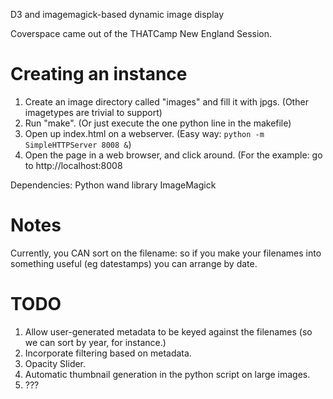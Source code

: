 D3 and imagemagick-based dynamic image display

Coverspace came out of the THATCamp New England Session. 



Creating an instance
====================

1. Create an image directory called "images" and fill it with jpgs. (Other imagetypes are trivial to support)
2. Run "make". (Or just execute the one python line in the makefile)
3. Open up index.html on a webserver. (Easy way: `python -m SimpleHTTPServer 8008 &`)
4. Open the page in a web browser, and click around. (For the example: go to http://localhost:8008


Dependencies:
Python wand library
ImageMagick

Notes
======
Currently, you CAN sort on the filename: so if you make your filenames into something useful (eg datestamps) you can arrange by date.

TODO
====

1. Allow user-generated metadata to be keyed against the filenames (so we can sort by year, for instance.)
1. Incorporate filtering based on metadata.
2. Opacity Slider.
3. Automatic thumbnail generation in the python script on large images.
4. ???